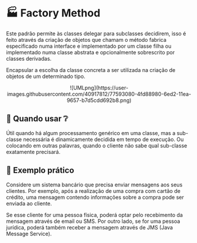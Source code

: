# :factory: Factory Method

Este padrão permite às classes delegar para subclasses decidirem, isso é feito através da criação de objetos que chamam o método fabrica especificado numa interface e implementado por um classe filha ou implementado numa classe abstrata e opcionalmente sobrescrito por classes derivadas.

Encapsular a escolha da classe concreta a ser utilizada na criação de objetos de um determinado
tipo.

<center>
![UMLpng](https://user-images.githubusercontent.com/40917812/77593080-4fd88980-6ed2-11ea-9657-b7d5cdd692b8.png)
</center>

## :thinking: Quando usar :grey_question:

Útil quando há algum processamento genérico em uma classe, mas a sub-classe necessária é dinamicamente decidida em tempo de execução. Ou colocando em outras palavras, quando o cliente não sabe qual sub-classe exatamente precisará.

## :muscle: Exemplo prático

Considere um sistema bancário que precisa enviar mensagens aos seus clientes. Por exemplo,
após a realização de uma compra com cartão de crédito, uma mensagem contendo informações
sobre a compra pode ser enviada ao cliente.

Se esse cliente for uma pessoa física, poderá optar pelo recebimento da mensagem através de
email ou SMS. Por outro lado, se for uma pessoa jurídica, poderá também receber a mensagem através
de JMS (Java Message Service).
